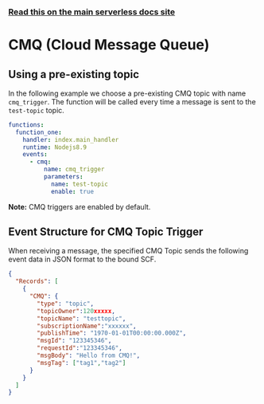 <!--
title: Serverless Framework - Tencent-SCF Events - Cloud Message Queue
menuText: CMQ
menuOrder: 9
description:  Setting up Cloud Message Queue Events with Tencent-SCF via the Serverless Framework
layout: Doc
-->

<!-- DOCS-SITE-LINK:START automatically generated  -->

### [Read this on the main serverless docs site](https://www.serverless.com/framework/docs/providers/tencent/events/cmq/)

<!-- DOCS-SITE-LINK:END -->

# CMQ (Cloud Message Queue)

## Using a pre-existing topic

In the following example we choose a pre-existing CMQ topic with name `cmq_trigger`. The function will be called every time a message is sent to the `test-topic` topic.

```yml
functions:
  function_one:
    handler: index.main_handler
    runtime: Nodejs8.9
    events:
      - cmq:
          name: cmq_trigger
          parameters:
            name: test-topic
            enable: true
```

**Note:** CMQ triggers are enabled by default.

## Event Structure for CMQ Topic Trigger

When receiving a message, the specified CMQ Topic sends the following event data in JSON format to the bound SCF.

```json
{
  "Records": [
    {
      "CMQ": {
        "type": "topic",
        "topicOwner":120xxxxx,
        "topicName": "testtopic",
        "subscriptionName":"xxxxxx",
        "publishTime": "1970-01-01T00:00:00.000Z",
        "msgId": "123345346",
        "requestId":"123345346",
        "msgBody": "Hello from CMQ!",
        "msgTag": ["tag1","tag2"]
      }
    }
  ]
}
```

